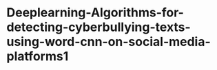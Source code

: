 # Deeplearning-Algorithms-for-detecting-cyberbullying-texts-using-word-cnn-on-social-media-platforms1